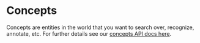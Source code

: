 # Concepts

Concepts are entities in the world that you want to search over, recognize, annotate, etc. For further details see our [concepts API docs here](https://github.com/Clarifai/docs/tree/8313dad774bd49a71c2902f8ed80c6e011ae4012/api-guide/concept/README.md).

